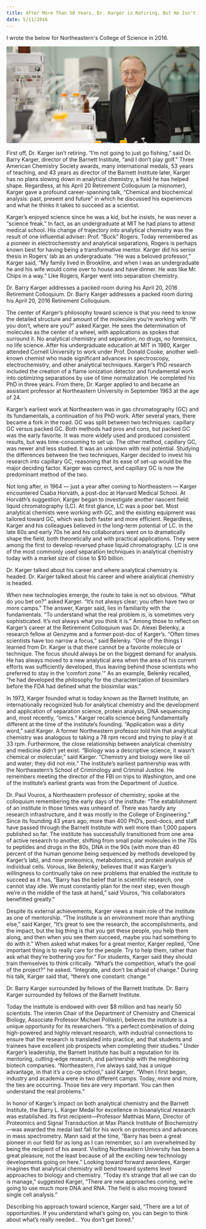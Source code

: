 ```yaml
---
title: After More Than 50 Years, Dr. Karger is Retiring, But He Isn't
date: 5/11/2016
---
```


I wrote the below for Northeastern's College of Science in 2016.

![Dr Karger](./1.jpg "Dr Karger")

First off, Dr. Karger isn’t retiring. “I’m not going to just go fishing,” said Dr. Barry Karger, director of the Barnett Institute, “and I don’t play golf.” Three American Chemistry Society awards, many international medals, 53 years of teaching, and 43 years as director of the Barnett Institute later, Karger has no plans slowing down in analytical chemistry, a field he has helped shape. Regardless, at his April 20 Retirement Colloquium (a misnomer), Karger gave a profound career-spanning talk, “Chemical and biochemical analysis: past, present and future” in which he discussed his experiences and what he thinks it takes to succeed as a scientist.

Karger’s enjoyed science since he was a kid, but he insists, he was never a “science freak.” In fact, as an undergraduate at MIT he had plans to attend medical school. His change of trajectory into analytical chemistry was the result of one influential adviser: Prof. “Buck” Rogers. Today remembered as a pioneer in electrochemistry and analytical separations, Rogers is perhaps known best for having being a transformative mentor. Karger did his senior thesis in Rogers’ lab as an undergraduate. “He was a beloved professor,” Karger said, “My family lived in Brookline, and when I was an undergraduate he and his wife would come over to house and have dinner. He was like Mr. Chips in a way.” Like Rogers, Karger went into separation chemistry.

Dr. Barry Karger addresses a packed room during his April 20, 2016 Retirement Colloquium.
Dr. Barry Karger addresses a packed room during his April 20, 2016 Retirement Colloquium.

The center of Karger’s philosophy toward science is that you need to know the detailed structure and amount of the molecules you’re working with. “If you don’t, where are you?” asked Karger. He sees the determination of molecules as the center of a wheel, with applications as spokes that surround it. No analytical chemistry and separation, no drugs, no forensics, no life science.
After his undergraduate education at MIT in 1960, Karger attended Cornell University to work under Prof. Donald Cooke, another well-known chemist who made significant advances in spectroscopy, electrochemistry, and other analytical techniques. Karger’s PhD research included the creation of a flame ionization detector and fundamental work into optimizing separations by use of time normalization. He completed his PhD in three years. From there, Dr. Karger applied to and became an assistant professor at Northeastern University in September 1963 at the age of 24.

Karger’s earliest work at Northeastern was in gas chromatography (GC) and its fundamentals, a continuation of his PhD work. After several years, there became a fork in the road. GC was split between two techniques: capillary GC versus packed GC. Both methods had pros and cons, but packed GC was the early favorite. It was more widely used and produced consistent results, but was time-consuming to set up. The other method, capillary GC, was newer and less studied. It was an unknown with real potential. Studying the differences between the two techniques, Karger decided to invest his research into capillary GC, reasoning that its ease of set-up would be the major deciding factor. Karger was correct, and capillary GC is now the predominant method of the two.

Not long after, in 1964 — just a year after coming to Northeastern — Karger encountered Csaba Horváth, a post-doc at Harvard Medical School. At Horváth’s suggestion, Karger began to investigate another nascent field: liquid chromatography (LC). At first glance, LC was a poor bet. Most analytical chemists were working with GC, and the existing equipment was tailored toward GC, which was both faster and more efficient. Regardless, Karger and his colleagues believed in the long-term potential of LC. In the late 60s and early 70s he and his collaborators went on to dramatically shape the field, both theoretically and with practical applications. They were among the first to develop reversed phase liquid chromatography. LC is one of the most commonly used separation techniques in analytical chemistry today with a market size of close to \$10 billion.

Dr. Karger talked about his career and where analytical chemistry is headed.
Dr. Karger talked about his career and where analytical chemistry is headed.

When new technologies emerge, the route to take is not so obvious. “What do you bet on?” asked Karger. “It’s not always clear; you often have two or more camps.” The answer, Karger said, lies in familiarity with the fundamentals. “To understand what the real problem is, is sometimes very sophisticated. It’s not always what you think it is.”
Among those to reflect on Karger’s career at the Retirement Colloquium was Dr. Alexei Belenky, a research fellow at Genzyme and a former post-doc of Karger’s. “Often times scientists have too narrow a focus,” said Belenky. “One of the things I learned from Dr. Karger is that there cannot be a favorite molecule or technique. The focus should always be on the biggest demand for analysis. He has always moved to a new analytical area when the area of his current efforts was sufficiently developed, thus leaving behind those scientists who preferred to stay in the ‘comfort zone.’” As an example, Belenky recalled, “he had developed the philosophy for the characterization of biosimilars before the FDA had defined what the biosimilar was.”

In 1973, Karger founded what is today known as the Barnett Institute, an internationally recognized hub for analytical chemistry and the development and application of separation science, protein analysis, DNA sequencing and, most recently, “omics.” Karger recalls science being fundamentally different at the time of the institute’s founding. “Application was a dirty word,” said Karger. A former Northeastern professor told him that analytical chemistry was analogous to taking a 78 rpm record and trying to play it at 33 rpm. Furthermore, the close relationship between analytical chemistry and medicine didn’t yet exist. “Biology was a descriptive science, it wasn’t chemical or molecular,” said Karger. “Chemistry and biology were like oil and water; they did not mix.” The institute’s earliest partnership was with the Northeastern’s School of Criminology and Criminal Justice. He remembers meeting the director of the FBI on trips to Washington, and one of the institute’s earliest grants was from the Department of Justice.

Dr. Paul Vouros, a Northeastern professor of chemistry, spoke at the colloquium remembering the early days of the institute: “The establishment of an institute in those times was unheard of. There was hardly any research infrastructure, and it was mostly in the College of Engineering.” Since its founding 43 years ago, more than 400 PhD’s, post-docs, and staff have passed through the Barnett Institute with well more than 1,000 papers published so far. The institute has successfully transitioned from one area of active research to another, shifting from small polar molecules in the 70s to peptides and drugs in the 80s, DNA in the 90s (with more than 40 percent of the human genome being sequenced by methods developed by Karger’s lab), and now proteomics, metabolomics, and protein analysis of individual cells. Vorous, like Belenky, believes that it was Karger’s willingness to continually take on new problems that enabled the institute to succeed as it has, “Barry has the belief that in scientific research, one cannot stay idle. We must constantly plan for the next step, even though we’re in the middle of the task at hand,” said Vouros, “his collaborators benefitted greatly.”

Despite its external achievements, Karger views a main role of the institute as one of mentorship. “The institute is an environment more than anything else,” said Karger, “It’s great to see the research, the accomplishments, and the impact, but the big thing is that you get these people, you help them along, and then when you see them succeed, maybe you had something to do with it.” When asked what makes for a great mentor, Karger replied, “One important thing is to really care for the people. Try to help them, rather than ask what they’re bothering you for.” For students, Karger said they should train themselves to think critically. “What’s the competition, what’s the goal of the project?” he asked. “Integrate, and don’t be afraid of change.” During his talk, Karger said that, “there’s one constant: change.”

Dr. Barry Karger surrounded by fellows of the Barnett Institute.
Dr. Barry Karger surrounded by fellows of the Barnett Institute.

Today the institute is endowed with over \$8 million and has nearly 50 scientists. The interim Chair of the Department of Chemistry and Chemical Biology, Associate Professor Michael Pollastri, believes the institute is a unique opportunity for its researchers. “It’s a perfect combination of doing high-powered and highly relevant research, with industrial connections to ensure that the research is translated into practice, and that students and trainees have excellent job prospects when completing their studies.”
Under Karger’s leadership, the Barnett Institute has built a reputation for its mentoring, cutting-edge research, and partnership with the neighboring biotech companies. “Northeastern, I’ve always said, has a unique advantage, in that it’s a co-op school,” said Karger. “When I first began, industry and academia were in two different camps. Today, more and more, the ties are occurring. Those ties are very important. You can then understand the real problems.”

In honor of Karger’s impact on both analytical chemistry and the Barnett Institute, the Barry L. Karger Medal for excellence in bioanalytical research was established. Its first recipient—Professor Matthias Mann, Director of Proteomics and Signal Transduction at Max Planck Institute of Biochemistry—was awarded the medal last fall for his work on proteomics and advances in mass spectrometry. Mann said at the time, “Barry has been a great pioneer in our field for as long as I can remember, so I am overwhelmed by being the recipient of his award. Visiting Northeastern University has been a great pleasure, not the least because of all the exciting new technology developments going on here.” Looking toward forward awardees, Karger imagines that analytical chemistry will bend toward systems level approaches to biology and chemistry. “Today it’s strange that all we can do is manage,” suggested Karger, “There are new approaches coming, we’re going to use much more DNA and RNA. The field is also moving toward single cell analysis.”

Describing his approach toward science, Karger said, “There are a lot of opportunities. If you understand what’s going on, you can begin to think about what’s really needed… You don’t get bored.”
